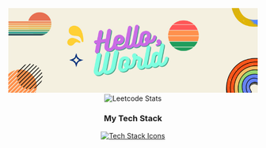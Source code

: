 <img src="Hello,.png">

<div align="center">
    <img src="https://leetcard.jacoblin.cool/surendars0401?ext=heatmap" alt="Leetcode Stats">
</div>

<div style="text-align: center;">
    <h3>My Tech Stack</h3>
    <a href="https://skillicons.dev">
        <img src="https://skillicons.dev/icons?i=arduino,raspberrypi,bash,c,cpp,opencv,linux,py,fastapi,aws,html,css,bootstrap,js,mysql" alt="Tech Stack Icons">
    </a>
</div>
